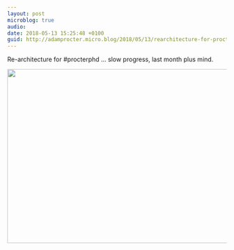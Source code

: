 ```yaml
---
layout: post
microblog: true
audio: 
date: 2018-05-13 15:25:48 +0100
guid: http://adamprocter.micro.blog/2018/05/13/rearchitecture-for-procterphd.html
---
```

Re-architecture for #procterphd ... slow progress, last month plus mind.  

<img src="http://discursive.adamprocter.co.uk/uploads/2018/205a057163.jpg" width="600" height="400" />
